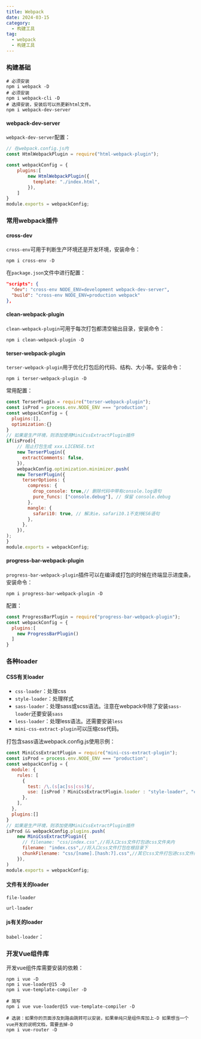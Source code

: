 ```yaml
---
title: Webpack
date: 2024-03-15
category:
  - 构建工具
tag:
  - webpack
  - 构建工具
---
```



### 构建基础
```shell
# 必须安装
npm i webpack -D
# 必须安装
npm i webpack-cli -D
# 选择安装，安装后可以热更新html文件。
npm i webpack-dev-server
```

#### webpack-dev-server

`webpack-dev-server`配置：
```js
// 在webpack.config.js内
const HtmlWebpackPlugin = require("html-webpack-plugin");

const webpackConfig = {
    plugins:[
        new HtmlWebpackPlugin({
          template: "./index.html",
        }),
    ]
}
module.exports = webpackConfig;
```

### 常用webpack插件

#### cross-dev

`cross-env`可用于判断生产环境还是开发环境，安装命令：
```shell
npm i cross-env -D
```
在`package.json`文件中进行配置：
```json
"scripts": {
  "dev": "cross-env NODE_ENV=development webpack-dev-server",
  "build": "cross-env NODE_ENV=production webpack"
},
```

#### clean-webpack-plugin

`clean-webpack-plugin`可用于每次打包都清空输出目录，安装命令：
```shell
npm i clean-webpack-plugin -D
```

#### terser-webpack-plugin

`terser-webpack-plugin`用于优化打包后的代码、结构、大小等。安装命令：
```shell
npm i terser-webpack-plugin -D
```

常用配置：
```js
const TerserPlugin = require("terser-webpack-plugin");
const isProd = process.env.NODE_ENV === "production";
const webpackConfig = {
  plugins:[],
  optimization:{}
}
// 如果是生产环境，则添加使用MiniCssExtractPlugin插件
if(isProd){
    // 阻止打包生成 xxx.LICENSE.txt
    new TerserPlugin({
      extractComments: false,
    }),
    webpackConfig.optimization.minimizer.push(
    new TerserPlugin({
      terserOptions: {
        compress: {
          drop_console: true,// 删除代码中带有console.log语句
          pure_funcs: ["console.debug"], // 保留 console.debug
        },
        mangle: {
          safari10: true, // 解决ie，safari10.1不支持ES6语句
        },
      },
    }),
);
}
module.exports = webpackConfig;
```

#### progress-bar-webpack-plugin

`progress-bar-webpack-plugin`插件可以在编译或打包的时候在终端显示进度条，安装命令：
```shell
npm i progress-bar-webpack-plugin -D
```

配置：
```js
const ProgressBarPlugin = require("progress-bar-webpack-plugin");
const webpackConfig = {
  plugins:[
    new ProgressBarPlugin()
  ]
}
```


### 各种loader

#### CSS有关loader
- `css-loader`：处理css
- `style-loader`：处理样式
- `sass-loader`：处理sass或scss语法。注意在webpack中除了安装`sass-loader`还要安装`sass`
- `less-loader`：处理less语法。还需要安装`less`
- `mini-css-extract-plugin`可以压缩css代码。

打包含sass语法webpack.config.js使用示例：
```js
const MiniCssExtractPlugin = require("mini-css-extract-plugin");
const isProd = process.env.NODE_ENV === "production";
const webpackConfig = {
  module: {
    rules: [
      {
        test: /\.(s[ac]ss|css)$/,
        use: [isProd ? MiniCssExtractPlugin.loader : "style-loader", "css-loader", "sass-loader"],
      },
    ],
  },
  plugins:[]
}
// 如果是生产环境，则添加使用MiniCssExtractPlugin插件
isProd && webpackConfig.plugins.push(
    new MiniCssExtractPlugin({
      // filename: "css/index.css",//将入口css文件打包进css文件夹内
      filename: "index.css",//将入口css文件打包在根目录下
      chunkFilename: "css/[name].[hash:7].css",//其它css文件打包进css文件内
    }),
)
module.exports = webpackConfig;
```

#### 文件有关的loader

`file-loader`

`url-loader`

#### js有关的loader

`babel-loader`：



### 开发Vue组件库

开发vue组件库需要安装的依赖：
```shell
npm i vue -D
npm i vue-loader@15 -D
npm i vue-template-compiler -D

# 简写
npm i vue vue-loader@15 vue-template-compiler -D

# 选装：如果你的页面涉及到路由跳转可以安装，如果单纯只是组件库加上-D 如果想当一个vue开发的说明文档，需要去掉-D
npm i vue-router -D
```
